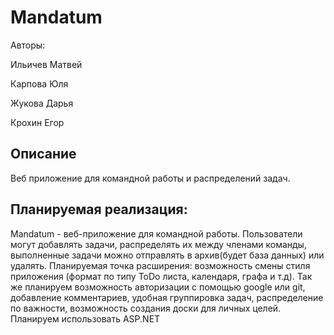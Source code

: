 # Mandatum

Aвторы:

Ильичев Матвей

Карпова Юля

Жукова Дарья

Крохин Егор

## Описание
Веб приложение для командной работы и распределений задач.

## Планируемая реализация:
Mandatum - веб-приложение для командной работы. Пользователи могут добавлять задачи, распределять их между членами команды, выполненные задачи можно отправлять в архив(будет база данных) или удалять. Планируемая точка расширения: возможность смены стиля приложения (формат по типу ToDo листа, календаря, графа и т.д). Так же планируем возможность авторизации с помощью google или git, добавление комментариев, удобная группировка задач, распределение по важности, возможность создания доски для личных целей.
Планируем использовать ASP.NET
